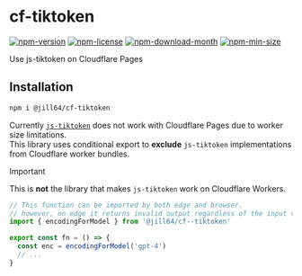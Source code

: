 <!----- BEGIN GHOST DOCS HEADER ----->

# cf-tiktoken

[![npm-version](https://img.shields.io/npm/v/@jill64/cf-tiktoken)](https://npmjs.com/package/@jill64/cf-tiktoken) [![npm-license](https://img.shields.io/npm/l/@jill64/cf-tiktoken)](https://npmjs.com/package/@jill64/cf-tiktoken) [![npm-download-month](https://img.shields.io/npm/dm/@jill64/cf-tiktoken)](https://npmjs.com/package/@jill64/cf-tiktoken) [![npm-min-size](https://img.shields.io/bundlephobia/min/@jill64/cf-tiktoken)](https://npmjs.com/package/@jill64/cf-tiktoken)

Use js-tiktoken on Cloudflare Pages

## Installation

```sh
npm i @jill64/cf-tiktoken
```

<!----- END GHOST DOCS HEADER ----->

Currently [`js-tiktoken`](https://github.com/dqbd/tiktoken/tree/main/js) does not work with Cloudflare Pages due to worker size limitations.  
This library uses conditional export to **exclude** `js-tiktoken` implementations from Cloudflare worker bundles.

> [!IMPORTANT]
> This is **not** the library that makes `js-tiktoken` work on Cloudflare Workers.

```js
// This function can be imported by both edge and browser.
// however, on edge it returns invalid output regardless of the input value.
import { encodingForModel } from '@jill64/cf--tiktoken'

export const fn = () => {
  const enc = encodingForModel('gpt-4')
  // ...
}
```
